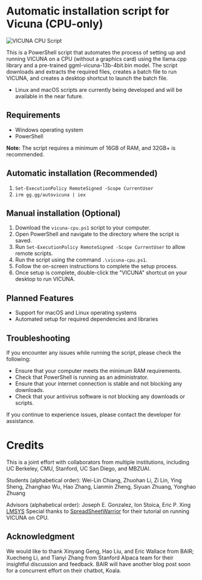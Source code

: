 # Automatic installation script for Vicuna (CPU-only)

![VICUNA CPU Script](https://aeiljuispo.cloudimg.io/v7/https://s3.amazonaws.com/moonup/production/uploads/62d35f3ceaf3858ce253ab7a/uZ2jFNAjXfdBo6c6Yojmg.jpeg?w=200&h=200&f=face)

This is a PowerShell script that automates the process of setting up and running VICUNA on a CPU (without a graphics card) using the llama.cpp library and a pre-trained ggml-vicuna-13b-4bit.bin model. The script downloads and extracts the required files, creates a batch file to run VICUNA, and creates a desktop shortcut to launch the batch file.

- Linux and macOS scripts are currently being developed and will be available in the near future.

## Requirements

- Windows operating system
- PowerShell

**Note:** The script requires a minimum of 16GB of RAM, and 32GB+ is recommended.

## Automatic installation (Recommended)
1. `Set-ExecutionPolicy RemoteSigned -Scope CurrentUser`
2. `irm gg.gg/autovicuna | iex`

## Manual installation (Optional)
1. Download the `vicuna-cpu.ps1` script to your computer.
2. Open PowerShell and navigate to the directory where the script is saved.
3. Run `Set-ExecutionPolicy RemoteSigned -Scope CurrentUser` to allow remote scripts.
4. Run the script using the command `.\vicuna-cpu.ps1`.
5. Follow the on-screen instructions to complete the setup process.
6. Once setup is complete, double-click the "VICUNA" shortcut on your desktop to run VICUNA.

## Planned Features

- Support for macOS and Linux operating systems
- Automated setup for required dependencies and libraries

## Troubleshooting

If you encounter any issues while running the script, please check the following:

- Ensure that your computer meets the minimum RAM requirements.
- Check that PowerShell is running as an administrator.
- Ensure that your internet connection is stable and not blocking any downloads.
- Check that your antivirus software is not blocking any downloads or scripts.

If you continue to experience issues, please contact the developer for assistance.

# Credits

This is a joint effort with collaborators from multiple institutions, including UC Berkeley, CMU, Stanford, UC San Diego, and MBZUAI.

Students (alphabetical order):
Wei-Lin Chiang, Zhuohan Li, Zi Lin, Ying Sheng, Zhanghao Wu, Hao Zhang, Lianmin Zheng, Siyuan Zhuang, Yonghao Zhuang

Advisors (alphabetical order):
Joseph E. Gonzalez, Ion Stoica, Eric P. Xing
[LMSYS](https://vicuna.lmsys.org/)
Special thanks to [SpreadSheetWarrior](https://www.youtube.com/@SpreadSheetWarrior) for their tutorial on running VICUNA on CPU.

## Acknowledgment
We would like to thank Xinyang Geng, Hao Liu, and Eric Wallace from BAIR; Xuecheng Li, and Tianyi Zhang from Stanford Alpaca team for their insightful discussion and feedback. BAIR will have another blog post soon for a concurrent effort on their chatbot, Koala.
